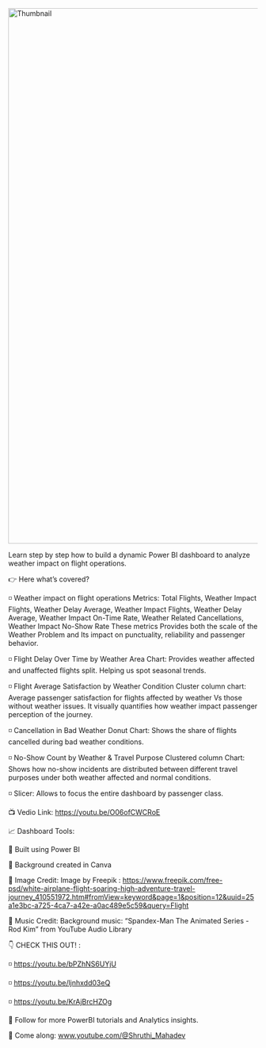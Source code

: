<img width="1920" height="1080" alt="Thumbnail" src="https://github.com/user-attachments/assets/50ceae27-d9d5-48d1-a4a7-c1a6134bb779" />


Learn step by step how to build a dynamic Power BI dashboard to analyze weather impact on flight operations.

👉 Here what’s covered? 

◽ Weather impact on flight operations Metrics: Total Flights, Weather Impact Flights, Weather Delay Average, Weather Impact Flights, Weather Delay Average, Weather Impact On-Time Rate, Weather Related Cancellations, Weather Impact No-Show Rate These metrics Provides both the scale of the Weather Problem and Its impact on punctuality, reliability and passenger behavior.

◽ Flight Delay Over Time by Weather Area Chart: Provides weather affected and unaffected flights split. Helping us spot seasonal trends.

◽  Flight Average Satisfaction by Weather Condition Cluster column chart: Average passenger satisfaction for flights affected by weather Vs those without weather issues. It visually quantifies how weather impact passenger perception of the journey.

◽  Cancellation in Bad Weather Donut Chart: Shows the share of flights cancelled during bad weather conditions.

◽  No-Show Count by Weather & Travel Purpose Clustered column Chart: Shows how no-show incidents are distributed between different travel purposes under both weather affected and normal conditions.

◽  Slicer: Allows to focus the entire dashboard by passenger class.

📺 Vedio Link: https://youtu.be/O06ofCWCRoE

📈 Dashboard Tools:

📌 Built using Power BI

📌 Background created in Canva

🎨 Image Credit:
Image by Freepik : https://www.freepik.com/free-psd/white-airplane-flight-soaring-high-adventure-travel-journey_410551972.htm#fromView=keyword&page=1&position=12&uuid=25a1e3bc-a725-4ca7-a42e-a0ac489e5c59&query=Flight

🎵 Music Credit:
Background music: “Spandex-Man The Animated Series - Rod Kim” from YouTube Audio Library

👇 CHECK THIS OUT! : 

◽ https://youtu.be/bPZhNS6UYjU 

◽ https://youtu.be/ljnhxdd03eQ 

◽ https://youtu.be/KrAjBrcHZOg 

🔔 Follow for more PowerBI tutorials and Analytics insights.

💙 Come along: www.youtube.com/@Shruthi_Mahadev


